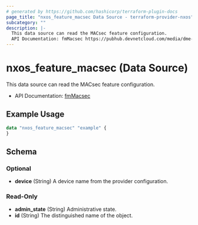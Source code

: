 ```yaml
---
# generated by https://github.com/hashicorp/terraform-plugin-docs
page_title: "nxos_feature_macsec Data Source - terraform-provider-nxos"
subcategory: ""
description: |-
  This data source can read the MACsec feature configuration.
  API Documentation: fmMacsec https://pubhub.devnetcloud.com/media/dme-docs-10-2-2/docs/Feature%20Management/fm:Macsec/
---
```


# nxos_feature_macsec (Data Source)

This data source can read the MACsec feature configuration.

- API Documentation: [fmMacsec](https://pubhub.devnetcloud.com/media/dme-docs-10-2-2/docs/Feature%20Management/fm:Macsec/)

## Example Usage

```terraform
data "nxos_feature_macsec" "example" {
}
```

<!-- schema generated by tfplugindocs -->
## Schema

### Optional

- **device** (String) A device name from the provider configuration.

### Read-Only

- **admin_state** (String) Administrative state.
- **id** (String) The distinguished name of the object.


